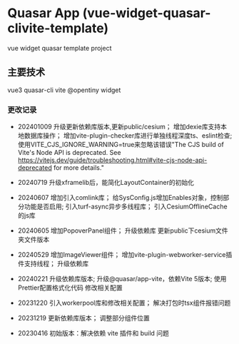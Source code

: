 # Quasar App (vue-widget-quasar-clivite-template)

vue widget quasar template project

## 主要技术

vue3
quasar-cli
vite
@opentiny
widget

### 更改记录

- 202401009
  升级更新依赖库版本,更新public/cesium；
  增加dexie库支持本地数据库操作；
  增加vite-plugin-checker库进行单独线程深度ts、eslint检查;
  使用VITE_CJS_IGNORE_WARNING=true来忽略该错误"The CJS build of Vite's Node API is deprecated. See https://vitejs.dev/guide/troubleshooting.html#vite-cjs-node-api-deprecated for more details."

- 20240719
  升级xframelib后，能简化LayoutContainer的初始化
  

- 20240607
  增加引入comlink库；
  给SysConfig.js增加Enables对象，控制部分功能是否启用;
  引入turf-async异步多线程库；
  引入CesiumOfflineCache的js库

- 20240605
  增加PopoverPanel组件；
  升级依赖库
  更新public下cesium文件夹文件版本
  
- 20240529
  增加ImageViewer组件；
  增加vite-plugin-webworker-service插件支持线程；
  升级依赖库

- 20240221
  升级依赖库版本;
  升级@quasar/app-vite，依赖Vite 5版本;
  使用Prettier配置格式化代码
  修改相关配置
- 20231220
  引入workerpool库和修改相关配置；
  解决打包时tsx组件报错问题
- 20231219
  更新依赖库版本；
  调整部分组件位置

- 20230416
  初始版本：解决依赖 vite 插件和 build 问题
